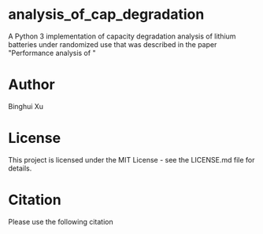 # analysis_of_cap_degradation
A Python 3 implementation of capacity degradation analysis of  lithium batteries under randomized use that was described in the paper "Performance analysis of " 

# Author
Binghui Xu
# License
This project is licensed under the MIT License - see the LICENSE.md file for details.
# Citation
Please use the following citation 
